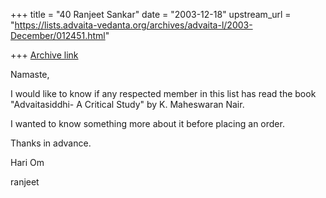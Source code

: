 +++
title = "40 Ranjeet Sankar"
date = "2003-12-18"
upstream_url = "https://lists.advaita-vedanta.org/archives/advaita-l/2003-December/012451.html"

+++
[Archive link](https://lists.advaita-vedanta.org/archives/advaita-l/2003-December/012451.html)

Namaste,

I would like to know if any respected member in this list has read the book "Advaitasiddhi- A Critical Study" by K. Maheswaran Nair.

I wanted to know something more about it before placing an order.

Thanks in advance.

Hari Om

ranjeet


